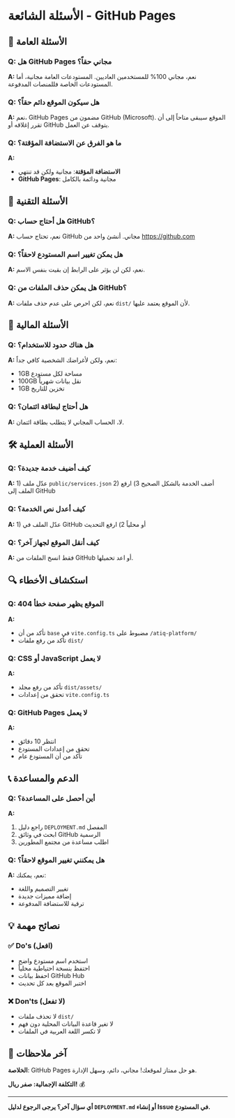 # الأسئلة الشائعة - GitHub Pages

## 🤔 الأسئلة العامة

### Q: هل GitHub Pages مجاني حقاً؟
**A:** نعم، مجاني 100% للمستخدمين العاديين. المستودعات العامة مجانية، أما المستودعات الخاصة فللمنصات المدفوعة.

### Q: هل سيكون الموقع دائم حقاً؟
**A:** نعم، GitHub Pages مضمون من GitHub (Microsoft). الموقع سيبقى متاحاً إلى أن تقرر إغلاقه أو GitHub يتوقف عن العمل.

### Q: ما هو الفرق عن الاستضافة المؤقتة؟
**A:** 
- **الاستضافة المؤقتة**: مجانية ولكن قد تنتهي
- **GitHub Pages**: مجانية ودائمة بالكامل

## 🔧 الأسئلة التقنية

### Q: هل أحتاج حساب GitHub؟
**A:** نعم، تحتاج حساب GitHub مجاني. أنشئ واحد من https://github.com

### Q: هل يمكن تغيير اسم المستودع لاحقاً؟
**A:** نعم، لكن لن يؤثر على الرابط إن بقيت بنفس الاسم.

### Q: هل يمكن حذف الملفات من GitHub؟
**A:** نعم، لكن احرص على عدم حذف ملفات `dist/` لأن الموقع يعتمد عليها.

## 💼 الأسئلة المالية

### Q: هل هناك حدود للاستخدام؟
**A:** نعم، ولكن لأغراضك الشخصية كافي جداً:
- 1GB مساحة لكل مستودع
- 100GB نقل بيانات شهرياً
- 1GB تخزين للتاريخ

### Q: هل أحتاج لبطاقة ائتمان؟
**A:** لا، الحساب المجاني لا يتطلب بطاقة ائتمان.

## 🛠️ الأسئلة العملية

### Q: كيف أضيف خدمة جديدة؟
**A:** 1) عدّل ملف `public/services.json` 
2) أضف الخدمة بالشكل الصحيح
3) ارفع الملف إلى GitHub

### Q: كيف أعدل نص الخدمة؟
**A:** 1) عدّل الملف في GitHub أو محلياً
2) ارفع التحديث

### Q: كيف أنقل الموقع لجهاز آخر؟
**A:** فقط انسخ الملفات من GitHub أو اعد تحميلها.

## 🔍 استكشاف الأخطاء

### Q: الموقع يظهر صفحة خطأ 404
**A:** 
- تأكد من أن `base` في `vite.config.ts` مضبوط على `/atiq-platform/`
- تأكد من رفع ملفات `dist/`

### Q: CSS أو JavaScript لا يعمل
**A:** 
- تأكد من رفع مجلد `dist/assets/`
- تحقق من إعدادات `vite.config.ts`

### Q: GitHub Pages لا يعمل
**A:** 
- انتظر 10 دقائق
- تحقق من إعدادات المستودع
- تأكد من أن المستودع عام

## 📞 الدعم والمساعدة

### Q: أين أحصل على المساعدة؟
**A:** 
1. راجع دليل `DEPLOYMENT.md` المفصل
2. ابحث في وثائق GitHub الرسمية
3. اطلب مساعدة من مجتمع المطورين

### Q: هل يمكنني تغيير الموقع لاحقاً؟
**A:** نعم، يمكنك:
- تغيير التصميم واللغة
- إضافة مميزات جديدة
- ترقية للاستضافة المدفوعة

## 💡 نصائح مهمة

### ✅ Do's (افعل)
- استخدم اسم مستودع واضح
- احتفظ بنسخة احتياطية محلياً
- احفظ بيانات GitHub Hub
- اختبر الموقع بعد كل تحديث

### ❌ Don'ts (لا تفعل)
- لا تحذف ملفات `dist/`
- لا تغير قاعدة البيانات المحلية دون فهم
- لا تكسر اللغة العربية في الملفات

## 🎯 آخر ملاحظات

**الخلاصة**: GitHub Pages هو حل ممتاز لموقعك! مجاني، دائم، وسهل الإدارة.

**التكلفة الإجمالية: صفر ريال!** 💰

---

**أي سؤال آخر؟ يرجى الرجوع لدليل `DEPLOYMENT.md` أو إنشاء Issue في المستودع.**